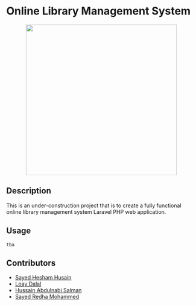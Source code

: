 # Online Library Management System
<p align=center><img src="https://raw.githubusercontent.com/laravel/art/master/logo-lockup/5%20SVG/2%20CMYK/1%20Full%20Color/laravel-logolockup-cmyk-red.svg" width="400"><p>

## Description
		
This is an under-construction project that is to create a fully functional online library management system Laravel PHP web application.
		
		
## Usage
		
```
tba		
```

		
## Contributors
		
- [Sayed Hesham Husain](https://github.com/heshamalmosawi)		
- [Loay Dalal](https://github.com/loaydalal)
- [Hussain Abdulnabi Salman](https://github.com/shakhoori10)
- [Sayed Redha Mohammed](https://github.com/SayedRedha77)